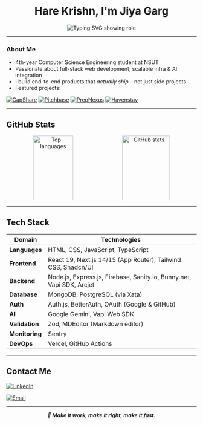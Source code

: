 <h1 align="center">Hare Krishn, I'm Jiya Garg</h1>

<p align="center">
  <img src="https://readme-typing-svg.demolab.com?font=Fira+Code&duration=4000&pause=1000&color=F672D9&center=true&vCenter=true&width=435&lines=Full-Stack+Engineer;Next.js+%7C+React+%7C+AI+%7C+DevOps;Building+Production-Ready+Apps" alt="Typing SVG showing role" />
</p>

---

### About Me

- 4th-year Computer Science Engineering student at NSUT  
- Passionate about full-stack web development, scalable infra & AI integration  
- I build end-to-end products that *actually ship* – not just side projects  
- Featured projects:

[![CapShare](https://img.shields.io/badge/CapShare-Screen_Recorder-F672D9?style=for-the-badge&logo=vercel&logoColor=white)](https://github.com/jiyagarg03/capshare-app)
[![Pitchbase](https://img.shields.io/badge/Pitchbase-Startup_Directory-F672D9?style=for-the-badge&logo=sanity&logoColor=white)](https://github.com/jiyagarg03/pitchbase-app)
[![PrepNexus](https://img.shields.io/badge/PrepNexus-AI_Interviews-F672D9?style=for-the-badge&logo=google&logoColor=white)](https://github.com/jiyagarg03/prepnexus-ai)
[![Havenstay](https://img.shields.io/badge/Havenstay-Travel_Finder-F672D9?style=for-the-badge&logo=airbnb&logoColor=white)](https://github.com/jiyagarg03/wanderlust)

---

##  GitHub Stats

<p align="center">
  <img width="46%" height="170px" src="https://github-readme-stats.vercel.app/api/top-langs/?username=jiyagarg03&layout=compact&theme=radical&title_color=F672D9&text_color=ffffff&bg_color=0d1117" alt="Top languages" />
  <img width="50%" height="170px" src="https://github-readme-stats.vercel.app/api?username=jiyagarg03&show_icons=true&hide=prs,issues&theme=radical&title_color=F672D9&icon_color=F672D9&text_color=ffffff&bg_color=0d1117" alt="GitHub stats" />
</p>

---

##  Tech Stack

| Domain       | Technologies                                                                 |
|--------------|-------------------------------------------------------------------------------|
| **Languages**    | HTML, CSS, JavaScript, TypeScript                                            |
| **Frontend**     | React 19, Next.js 14/15 (App Router), Tailwind CSS, Shadcn/UI                |
| **Backend**      | Node.js, Express.js, Firebase, Sanity.io, Bunny.net, Vapi SDK, Arcjet        |
| **Database**     | MongoDB, PostgreSQL (via Xata)                                               |
| **Auth**         | Auth.js, BetterAuth, OAuth (Google & GitHub)                                 |
| **AI**           | Google Gemini, Vapi Web SDK                                                  |
| **Validation**   | Zod, MDEditor (Markdown editor)                                              |
| **Monitoring**   | Sentry                                                                       |
| **DevOps**       | Vercel, GitHub Actions                                                       |

---

##  Contact Me

[![LinkedIn](https://img.shields.io/badge/LinkedIn-Jiya%20Garg-F672D9?logo=linkedin&logoColor=white&style=for-the-badge)](https://www.linkedin.com/in/jiya-garg-656368265/)

[![Email](https://img.shields.io/badge/Email-jiyagarg03%40gmail.com-F672D9?logo=gmail&logoColor=white&style=for-the-badge)](mailto:jiyagarg03@gmail.com)

---

<p align="center"><b><i>🌸 Make it work, make it right, make it fast.</span></i></b></p>
